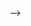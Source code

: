 <!-- # 類似普通話的特徵

- 尖團合流，例如
- 不分

# 南方特徵

以下爲南方方言常見特徵：

- 二等韻不腭化，例如「[街]{kai1}」
-

# 贛語特徵

全濁聲母變送氣清音

# 撫廣片特徵

透定二母開口一等韻字白讀 h（即 tʰ > h），例如「[蛋]{han6}」
來母細音讀 t（即 l > t / \_j），例如
--知组和章昌二母的三等韵字大部分或一部分今读为[t t'J

<!-- 撫州話有後鼻音，但缺少 eng, ing，所以撫州人講普通話時不太分 en/eng, in/ing 。
關於 iau 韻：臨川話是 ieu 而非 iau 。 --> -->
